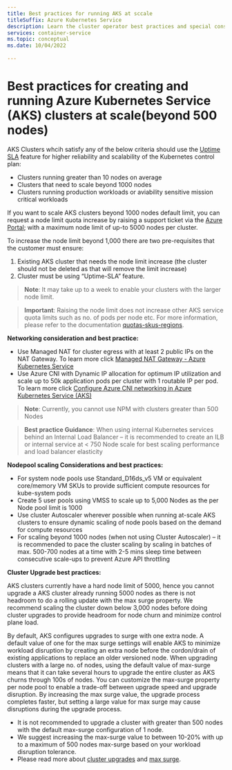 ```yaml
---
title: Best practices for running AKS at sccale 
titleSuffix: Azure Kubernetes Service
description: Learn the cluster operator best practices and special considerations for running large clusters at 500 node scale and beyond 
services: container-service
ms.topic: conceptual
ms.date: 10/04/2022
 
---
```


# Best practices for creating and running Azure Kubernetes Service (AKS) clusters at scale(beyond 500 nodes)

AKS Clusters whcih satisfy any of the below criteria should use the [Uptime SLA][Uptime SLA] feature for higher reliability and scalability of the Kubernetes control plan:
* Clusters running greater than 10 nodes on average
* Clusters that need to scale beyond 1000 nodes 
* Clusters running production workloads or aviability sensitive mission critical workloads

If you want to scale AKS clusters beyond 1000 nodes default limit, you can request a node limit quota increase by raising a support ticket via the [Azure Portal][Azure Portal]; with a maximum node limit of up-to 5000 nodes per cluster. 

To increase the node limit beyond 1,000 there are two pre-requisites that the customer must ensure:
1.	Existing AKS cluster that needs the node limit increase (the cluster should not be deleted as that will remove the limit increase)
2.	Cluster must be using “Uptime-SLA” feature.

> **Note**: It may take up to a week to enable your clusters with the larger node limit.

> **Important**: Raising the node limit does not increase other AKS service quota limits such as no. of pods per node etc. For more information, please refer to the documentation [quotas-skus-regions][quotas-skus-regions].

**Networking consideration and best practice:**

* Use Managed NAT for cluster egress with at least 2 public IPs on the NAT Gateway. To learn more click [Managed NAT Gateway - Azure Kubernetes Service][Managed NAT Gateway - Azure Kubernetes Service]
* Use Azure CNI with Dynamic IP allocation for optimum IP utilization and scale up to 50k application pods per cluster with 1 routable IP per pod. To learn more click [Configure Azure CNI networking in Azure Kubernetes Service (AKS)][Configure Azure CNI networking in Azure Kubernetes Service (AKS)]

> **Note**: Currently, you cannot use NPM with clusters greater than 500 Nodes 

> **Best practice Guidance**: When using internal Kubernetes services behind an Internal Load Balancer – it is recommended to create an ILB or internal service at < 750 Node scale for best scaling performance and load balancer elasticity

**Nodepool scaling Considerations and best practices:**

* For system node pools use Standard_D16ds_v5 VM or equivalent core/memory VM SKUs to provide sufficient compute resources for kube-system pods
* Create 5 user pools using VMSS to scale up to 5,000 Nodes as the per Node pool limit is 1000
* Use cluster Autoscaler wherever possible when running at-scale AKS clusters to ensure dynamic scaling of node pools based on the demand for compute resources
* For scaling beyond 1000 nodes (when not using Cluster Autoscaler) – it is recommended to pace the cluster scaling by scaling in batches of max. 500-700 nodes at a time with 2-5 mins sleep time between consecutive scale-ups to prevent Azure API throttling

**Cluster Upgrade best practices:**

AKS clusters currently have a hard node limit of 5000, hence you cannot upgrade a AKS cluster already running 5000 nodes as there is not headroom to do a rolling update with the max surge property. We recommend scaling the cluster down below 3,000 nodes before doing cluster upgrades to provide headroom for node churn and minimize control plane load.

By default, AKS configures upgrades to surge with one extra node. A default value of one for the max surge settings will enable AKS to minimize workload disruption by creating an extra node before the cordon/drain of existing applications to replace an older versioned node. When upgrading clusters with a large no. of nodes, using the default value of max-surge means that it can take several hours to upgrade the entire cluster as AKS churns through 100s of nodes. You can customize the max-surge property per node pool to enable a trade-off between upgrade speed and upgrade disruption. By increasing the max surge value, the upgrade process completes faster, but setting a large value for max surge may cause disruptions during the upgrade process.
* It is not recommended to upgrade a cluster with greater than 500 nodes with the default max-surge configuration of 1 node.
* We suggest increasing the max-surge value to between 10-20% with up to a maximum of 500 nodes max-surge based on your workload disruption tolerance. 
* Please read more about [cluster upgrades][cluster upgrades] and [max surge][max surge].

<!-- Links - External -->
[Managed NAT Gateway - Azure Kubernetes Service]: https://learn.microsoft.com/azure/aks/nat-gateway
[Configure Azure CNI networking in Azure Kubernetes Service (AKS)]: https://learn.microsoft.com/azure/aks/configure-azure-cni#dynamic-allocation-of-ips-and-enhanced-subnet-support
[max surge]: https://learn.microsoft.com/azure/aks/upgrade-cluster?tabs=azure-cli#customize-node-surge-upgrade
[Azure Portal]: https://ms.portal.azure.com/#create/Microsoft.Support/Parameters/%7B%0D%0A%09%22subId%22%3A+%22%22%2C%0D%0A%09%22pesId%22%3A+%225a3a423f-8667-9095-1770-0a554a934512%22%2C%0D%0A%09%22supportTopicId%22%3A+%2280ea0df7-5108-8e37-2b0e-9737517f0b96%22%2C%0D%0A%09%22contextInfo%22%3A+%22AksLabelDeprecationMarch22%22%2C%0D%0A%09%22caller%22%3A+%22Microsoft_Azure_ContainerService+%2B+AksLabelDeprecationMarch22%22%2C%0D%0A%09%22severity%22%3A+%223%22%0D%0A%7D
[uptime SLA]: https://learn.microsoft.com/azure/aks/uptime-sla

<!-- LINKS - Internal -->
[quotas-skus-regions]: ../articles/aks/quotas-skus-regions.md
[cluster upgrades]: ../articles/aks/upgrade-cluster.md
